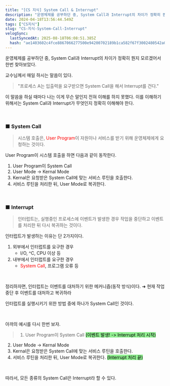 ```yaml
---
title: "[CS 지식] System Call & Interrupt"
description: "운영체제를 공부하던 중, System Call과 Interrupt의 차이가 정확히 뭔지 모르겠어서 한번 찾아보았다."
date: 2024-04-18T13:56:44.549Z
tags: ["CS지식"]
slug: "CS-지식-System-Call-Interrupt"
velogSync:
  lastSyncedAt: 2025-08-18T06:08:51.385Z
  hash: "ae1403602c4fce8867066277500e94200702189b1ca582f67f3002480542a053"
---
```


운영체제를 공부하던 중, System Call과 Interrupt의 차이가 정확히 뭔지 모르겠어서 한번 찾아보았다.

교수님께서 매일 하시는 말씀이 있다.
>"프로세스 A는 입출력을 요구받으면 System Call을 해서 Interrupt를 건다."

이 말씀을 하실 때마다 나는 이게 무슨 말인지 전혀 이해를 하지 못했다.
이를 이해하기 위해서는 System Call과 Interrupt가 무엇인지 정확히 이해해야 한다.

<br>

### ■ System Call
>시스템 호출은, <span style = "color:red">User Program</span>이 자원이나 서비스를 받기 위해 운영체제에게 요청하는 것이다.

User Program이 시스템 호출을 하면 다음과 같이 동작한다.

1. User Program이 System Call
2. User Mode -> Kernal Mode
3. Kernal은 요청받은 System Call에 맞는 서비스 루틴을 호출한다.
4. 서비스 루틴을 처리한 뒤, User Mode로 복귀한다.

<br>

### ■ Interrupt
> 인터럽트는, 실행중인 프로세스에 이벤트가 발생한 경우 작업을 중단하고 이벤트를 처리한 뒤 다시 복귀하는 것이다.

인터럽트가 발생하는 이유는 단 2가지이다.

1. 외부에서 인터럽트를 요구한 경우
   - I/O, ^C, CPU 이상 등
2. 내부에서 인터럽트를 요구한 경우
   - <span style = "color:red">System Call</span>, 프로그램 오류 등
   
<br>

정리하자면, 인터럽트는 이벤트를 대처하기 위한 메커니즘(동작 방식)이다.
➜ 현재 작업 중단 후 이벤트를 대처하고 복귀하라

인터럽트를 실행시키기 위한 방법 중에 하나가 System Call인 것이다.

<br>

아까의 예시를 다시 한번 보자.
>1. User Program이 System Call <span style = "background-color: lightgreen; color:black">(이벤트 발생! -> Interrupt 처리 시작)</span>
2. User Mode -> Kernal Mode
3. Kernal은 요청받은 System Call에 맞는 서비스 루틴을 호출한다.
4. 서비스 루틴을 처리한 뒤, User Mode로 복귀한다. <span style = "background-color: lightgreen; color:black">(Interrupt 처리 끝)</span>

<br>

따라서, 모든 종류의 System Call은 Interrupt라 할 수 있다.